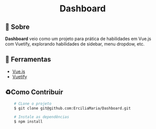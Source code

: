 <h1 align="center">Dashboard</h1>

## 📘 Sobre
**Dashboard** veio como um projeto para prática de habilidades em Vue.js com Vuetify, explorando habilidades de sidebar, menu dropdow, etc.


## 🔨 Ferramentas

- [Vue.js](https://vuejs.org/)
- [Vuetify](https://vuetifyjs.com/en/getting-started/installation/#installation)

## ♻️Como Contribuir

```bash
    # CLone o projeto
    $ git clone git@github.com:ErciliaMaria/Dashboard.git
````

```bash
    # Instale as dependências
    $ npm install
```